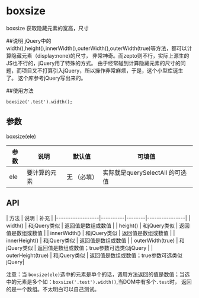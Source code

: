 # boxsize
boxsize 获取隐藏元素的宽高，尺寸

##说明
jQuery中的width(),height(),innerWidth(),outerWidth(),outerWidth(true)等方法，都可以计算隐藏元素（display:none)的尺寸，
非常神奇。而zepto则不行，实际上源生的JS也不行的，jQuery用了特殊的方式。
    由于经常碰到计算隐藏元素的尺寸的问题，而项目又不打算引入jQuery，所以操作非常麻烦，于是，这个小型库诞生了。
    这个库参考jQuery写出来的。

##使用方法

`
boxsize('.test').width();
`
## 参数
boxsize(ele)

|       参数       |   说明   |  默认值 |      可填值     |
|------------------|----------|--------|----------------|
|    ele           | 要计算的元素 | 无 （必填）    | 实际就是querySelectAll 的可选值 |

## API

|       方法       |   说明   |        补充     |
|------------------|----------|--------|----------------|
|    width()            | 和jQuery类似 | 返回值是数组或数值 |
|    height()           | 和jQuery类似 | 返回值是数组或数值 |
|    innerWidth()       | 和jQuery类似 | 返回值是数组或数值 |
|    innerHeight()      | 和jQuery类似 | 返回值是数组或数值 |
|    outerWidth(true)   | 和jQuery类似 | 返回值是数组或数值；true参数可选类似jQuery |
|    outerHeight(true)  | 和jQuery类似 | 返回值是数组或数值；true参数可选类似jQuery|

注意：当 `boxsize(ele)`选中的元素是单个的话，调用方法返回的值是数值；当选中的元素是多个如：`boxsize('.test').width()`,当DOM中有多个`.test`时，
返回的是一个数组。不太明白可以自己测试。







